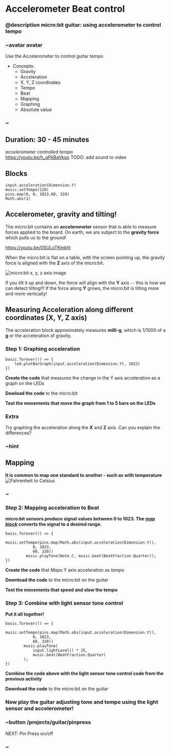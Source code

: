 # Accelerometer Beat control

### @description micro:bit guitar: using accelerometer to control tempo

### ~avatar avatar

Use the Accelerometer to control guitar tempo
* Concepts:
     * Gravity
     * Acceleration
     * X, Y, Z coordinates
     * Tempo
     * Beat
     * Mapping
     * Graphing
     * Absolute value

### ~  

## Duration: 30 - 45 minutes  
  
  
*accelerometer controlled tempo*  
https://youtu.be/h_gPkBaVkoo
TODO: add sound to video
## Blocks

```cards
input.acceleration(Dimension.Y)
music.setTempo(120)
pins.map(0, 0, 1023,60, 320)
Math.abs(1)            
```

## Accelerometer, gravity and tilting!

The micro:bit contains an **accelerometer** sensor that is able to measure forces applied to the board.
On earth, we are subject to the **gravity force** which pulls us to the ground!

https://youtu.be/0SULoTKmkhI

When the micro:bit is flat on a table, with the screen pointing up, the gravity force is aligned
with the **Z** axis of the micro:bit. 

![micro:bit x, y, z axis image](/static/mb/projects/guitar/accelleration_axis.png)  

If you tilt it up and down, the force will align with the **Y** axis -- this is how we can detect tilting!!!
If the force along **Y** grows, the micro:bit is tilting more and more vertically!

## Measuring Acceleration along different coordinates (X, Y, Z axis)  

The acceleration block approximately measures **milli-g**, which is 1/1000 of a **g** or the 
acceleration of gravity. 

### Step 1: Graphing acceleration 
```blocks
basic.forever(() => {
    led.plotBarGraph(input.acceleration(Dimension.Y), 1023)
})
```
**Create the code** that measures the change in the Y axis acceleration as a graph on the LEDs  
  
**Dowload the code** to the micro:bit 
  
**Test the movements that move the graph from 1 to 5 bars on the LEDs** 

### Extra

Try graphing the acceleration along the **X** and **Z** axis. Can you explain the differences?

### ~hint  
## Mapping  
**It is common to map one standard to another - such as with temperature**  
![Fahrenheit to Celsius](/static/mb/projects/guitar/map_analogy.png "Fahrenheit to Celsius")  
### ~

### Step 2: Mapping acceleration to Beat
**micro:bit sensors produce signal values between 0 to 1023. The *[map block](/reference/pins/map)* converts the signal to a desired range.**    
```blocks
basic.forever(() => {
        music.setTempo(pins.map(Math.abs(input.acceleration(Dimension.Y)),
            0, 1023,
            60, 320))
         music.playTone(Note.C, music.beat(BeatFraction.Quarter));
})
```  

**Create the code** that *Maps*  Y axis acceleration as *tempo*  
  
**Download the code** to the micro:bit on the guitar  
  
**Test the movements that speed and slow the tempo**  

### Step 3: Combine with light sensor tone control  
**Put it all together!**

```blocks
basic.forever(() => {
        music.setTempo(pins.map(Math.abs(input.acceleration(Dimension.Y)),
            0, 1023,
            60, 320))
        music.playTone(
            input.lightLevel() * 25,
            music.beat(BeatFraction.Quarter)
        );
})
```  
**Combine the code above with the light sensor tone control code from the previous activity**
  
**Download the code** to the micro:bit on the guitar    

###  Now play the guitar adjusting tone and tempo using the light sensor and accelerometer!

### ~button /projects/guitar/pinpress
NEXT: Pin Press on/off
### ~
